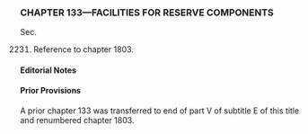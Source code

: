 ### **CHAPTER 133—FACILITIES FOR RESERVE COMPONENTS** ###

Sec.

2231. Reference to chapter 1803.

#### **Editorial Notes** ####

#### Prior Provisions ####

A prior chapter 133 was transferred to end of part V of subtitle E of this title and renumbered chapter 1803.